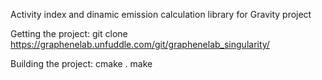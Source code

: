 Activity index and dinamic emission calculation library for Gravity project

Getting the project:
    git clone https://graphenelab.unfuddle.com/git/graphenelab_singularity/

Building the project:
    cmake .
    make
